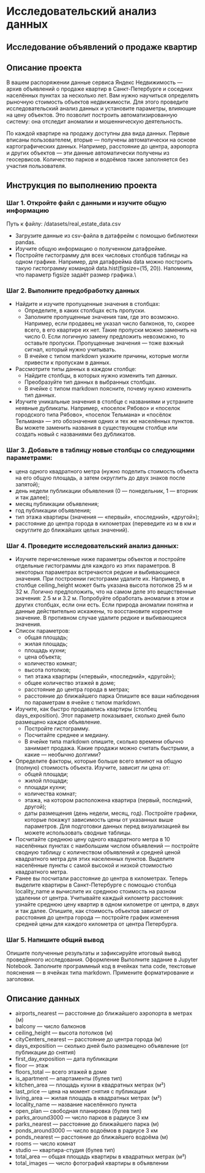 # Исследовательский анализ данных
## Исследование объявлений о продаже квартир
## Описание проекта

В вашем распоряжении данные сервиса Яндекс Недвижимость — архив объявлений о продаже квартир в Санкт-Петербурге и соседних населённых пунктах за несколько лет. Вам нужно научиться определять рыночную стоимость объектов недвижимости. Для этого проведите исследовательский анализ данных и установите параметры, влияющие на цену объектов. Это позволит построить автоматизированную систему: она отследит аномалии и мошенническую деятельность. 

По каждой квартире на продажу доступны два вида данных. Первые вписаны пользователем, вторые — получены автоматически на основе картографических данных. Например, расстояние до центра, аэропорта и других объектов — эти данные автоматически получены из геосервисов. Количество парков и водоёмов также заполняется без участия пользователя.

## Инструкция по выполнению проекта
### Шаг 1. Откройте файл с данными и изучите общую информацию

Путь к файлу: /datasets/real_estate_data.csv

- Загрузите данные из csv-файла в датафрейм c помощью библиотеки pandas.
- Изучите общую информацию о полученном датафрейме.
- Постройте гистограмму для всех числовых столбцов таблицы на одном графике. Например, для датафрейма data можно построить такую гистограмму командой data.hist(figsize=(15, 20)). Напомним, что параметр figsize задаёт размер графика.\

### Шаг 2. Выполните предобработку данных
- Найдите и изучите пропущенные значения в столбцах:
  - Определите, в каких столбцах есть пропуски.
  - Заполните пропущенные значения там, где это возможно. Например, если продавец не указал число балконов, то, скорее всего, в его квартире их нет. Такие пропуски можно заменить на число 0. Если логичную замену предложить невозможно, то оставьте пропуски. Пропущенные значения — тоже важный сигнал, который нужно учитывать.
  - В ячейке с типом markdown укажите причины, которые могли привести к пропускам в данных.
- Рассмотрите типы данных в каждом столбце:
  - Найдите столбцы, в которых нужно изменить тип данных.
  - Преобразуйте тип данных в выбранных столбцах.
  - В ячейке с типом markdown поясните, почему нужно изменить тип данных.
- Изучите уникальные значения в столбце с названиями и устраните неявные дубликаты. Например, «поселок Рябово» и «поселок городского типа Рябово», «поселок Тельмана» и «посёлок Тельмана» — это обозначения одних и тех же населённых пунктов. Вы можете заменить названия в существующем столбце или создать новый с названиями без дубликатов.


### Шаг 3. Добавьте в таблицу новые столбцы со следующими параметрами:
- цена одного квадратного метра (нужно поделить стоимость объекта на его общую площадь, а затем округлить до двух знаков после запятой);
- день недели публикации объявления (0 — понедельник, 1 — вторник и так далее);
- месяц публикации объявления;
- год публикации объявления;
- тип этажа квартиры (значения — «‎первый», «последний», «другой»);
- расстояние до центра города в километрах (переведите из м в км и округлите до ближайших целых значений).

### Шаг 4. Проведите исследовательский анализ данных:
- Изучите перечисленные ниже параметры объектов и постройте отдельные гистограммы для каждого из этих параметров. В некоторых параметрах встречаются редкие и выбивающиеся значения. При построении гистограмм удалите их. Например, в столбце ceiling_height может быть указана высота потолков 25 м и 32 м. Логично предположить, что на самом деле это вещественные значения: 2.5 м и 3.2 м. Попробуйте обработать аномалии в этом и других столбцах, если они есть. Если природа аномалии понятна и данные действительно искажены, то восстановите корректное значение. В противном случае удалите редкие и выбивающиеся значения.
- Список параметров:
  - общая площадь;
  - жилая площадь;
  - площадь кухни;
  - цена объекта;
  - количество комнат;
  - высота потолков;
  - тип этажа квартиры («первый», «последний», «другой»);
  - общее количество этажей в доме;
  - расстояние до центра города в метрах;
  - расстояние до ближайшего парка
Опишите все ваши наблюдения по параметрам в ячейке с типом markdown.
- Изучите, как быстро продавались квартиры (столбец days_exposition). Этот параметр показывает, сколько дней было размещено каждое объявление.
  - Постройте гистограмму.
  - Посчитайте среднее и медиану.
  - В ячейке типа markdown опишите, сколько времени обычно занимает продажа. Какие продажи можно считать быстрыми, а какие — необычно долгими?
- Определите факторы, которые больше всего влияют на общую (полную) стоимость объекта.
Изучите, зависит ли цена от:
  - общей площади;
  - жилой площади;
  - площади кухни;
  - количества комнат;
  - этажа, на котором расположена квартира (первый, последний, другой);
  - даты размещения (день недели, месяц, год).
Постройте графики, которые покажут зависимость цены от указанных выше параметров. Для подготовки данных перед визуализацией вы можете использовать сводные таблицы.
- Посчитайте среднюю цену одного квадратного метра в 10 населённых пунктах с наибольшим числом объявлений — постройте сводную таблицу с количеством объявлений и средней ценой квадратного метра для этих населенных пунктов. Выделите населённые пункты с самой высокой и низкой стоимостью квадратного метра.
- Ранее вы посчитали расстояние до центра в километрах. Теперь выделите квартиры в Санкт-Петербурге с помощью столбца locality_name и вычислите их среднюю стоимость на разном удалении от центра. Учитывайте каждый километр расстояния: узнайте среднюю цену квартир в одном километре от центра, в двух и так далее. Опишите, как стоимость объектов зависит от расстояния до центра города — постройте график изменения средней цены для каждого километра от центра Петербурга.

### Шаг 5. Напишите общий вывод
Опишите полученные результаты и зафиксируйте итоговый вывод проведённого исследования.
Оформление
Выполните задание в Jupyter Notebook. Заполните программный код в ячейках типа code, текстовые пояснения — в ячейках типа markdown. Примените форматирование и заголовки.

## Описание данных
- airports_nearest — расстояние до ближайшего аэропорта в метрах (м)
- balcony — число балконов
- ceiling_height — высота потолков (м)
- cityCenters_nearest — расстояние до центра города (м)
- days_exposition — сколько дней было размещено объявление (от публикации до снятия)
- first_day_exposition — дата публикации
- floor — этаж
- floors_total — всего этажей в доме
- is_apartment — апартаменты (булев тип)
- kitchen_area — площадь кухни в квадратных метрах (м²)
- last_price — цена на момент снятия с публикации
- living_area — жилая площадь в квадратных метрах (м²)
- locality_name — название населённого пункта
- open_plan — свободная планировка (булев тип)
- parks_around3000 — число парков в радиусе 3 км
- parks_nearest — расстояние до ближайшего парка (м)
- ponds_around3000 — число водоёмов в радиусе 3 км
- ponds_nearest — расстояние до ближайшего водоёма (м)
- rooms — число комнат
- studio — квартира-студия (булев тип)
- total_area — общая площадь квартиры в квадратных метрах (м²)
- total_images — число фотографий квартиры в объявлении
